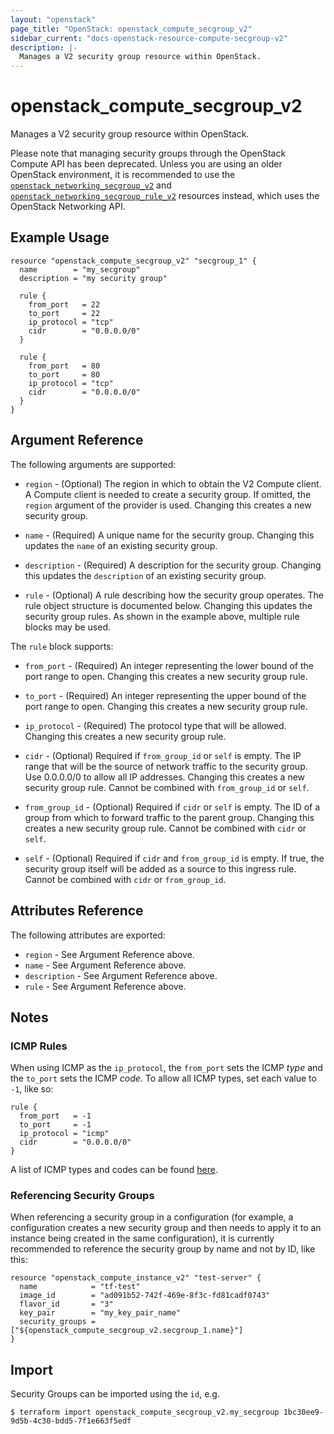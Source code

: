 ```yaml
---
layout: "openstack"
page_title: "OpenStack: openstack_compute_secgroup_v2"
sidebar_current: "docs-openstack-resource-compute-secgroup-v2"
description: |-
  Manages a V2 security group resource within OpenStack.
---
```


# openstack\_compute\_secgroup\_v2

Manages a V2 security group resource within OpenStack.

Please note that managing security groups through the OpenStack Compute API
has been deprecated. Unless you are using an older OpenStack environment, it is
recommended to use the [`openstack_networking_secgroup_v2`](networking_secgroup_v2.html)
and [`openstack_networking_secgroup_rule_v2`](networking_secgroup_rule_v2.html)
resources instead, which uses the OpenStack Networking API.

## Example Usage

```hcl
resource "openstack_compute_secgroup_v2" "secgroup_1" {
  name        = "my_secgroup"
  description = "my security group"

  rule {
    from_port   = 22
    to_port     = 22
    ip_protocol = "tcp"
    cidr        = "0.0.0.0/0"
  }

  rule {
    from_port   = 80
    to_port     = 80
    ip_protocol = "tcp"
    cidr        = "0.0.0.0/0"
  }
}
```

## Argument Reference

The following arguments are supported:

* `region` - (Optional) The region in which to obtain the V2 Compute client.
    A Compute client is needed to create a security group. If omitted, the
    `region` argument of the provider is used. Changing this creates a new
    security group.

* `name` - (Required) A unique name for the security group. Changing this
    updates the `name` of an existing security group.

* `description` - (Required) A description for the security group. Changing this
    updates the `description` of an existing security group.

* `rule` - (Optional) A rule describing how the security group operates. The
    rule object structure is documented below. Changing this updates the
    security group rules. As shown in the example above, multiple rule blocks
    may be used.

The `rule` block supports:

* `from_port` - (Required) An integer representing the lower bound of the port
range to open. Changing this creates a new security group rule.

* `to_port` - (Required) An integer representing the upper bound of the port
range to open. Changing this creates a new security group rule.

* `ip_protocol` - (Required) The protocol type that will be allowed. Changing
this creates a new security group rule.

* `cidr` - (Optional) Required if `from_group_id` or `self` is empty. The IP range
that will be the source of network traffic to the security group. Use 0.0.0.0/0
to allow all IP addresses. Changing this creates a new security group rule. Cannot
be combined with `from_group_id` or `self`.

* `from_group_id` - (Optional) Required if `cidr` or `self` is empty. The ID of a
group from which to forward traffic to the parent group. Changing this creates a
new security group rule. Cannot be combined with `cidr` or `self`.

* `self` - (Optional) Required if `cidr` and `from_group_id` is empty. If true,
the security group itself will be added as a source to this ingress rule. Cannot
be combined with `cidr` or `from_group_id`.

## Attributes Reference

The following attributes are exported:

* `region` - See Argument Reference above.
* `name` - See Argument Reference above.
* `description` - See Argument Reference above.
* `rule` - See Argument Reference above.

## Notes

### ICMP Rules

When using ICMP as the `ip_protocol`, the `from_port` sets the ICMP _type_ and the `to_port` sets the ICMP _code_. To allow all ICMP types, set each value to `-1`, like so:

```hcl
rule {
  from_port   = -1
  to_port     = -1
  ip_protocol = "icmp"
  cidr        = "0.0.0.0/0"
}
```

A list of ICMP types and codes can be found [here](https://en.wikipedia.org/wiki/Internet_Control_Message_Protocol#Control_messages).

### Referencing Security Groups

When referencing a security group in a configuration (for example, a configuration creates a new security group and then needs to apply it to an instance being created in the same configuration), it is currently recommended to reference the security group by name and not by ID, like this:

```hcl
resource "openstack_compute_instance_v2" "test-server" {
  name            = "tf-test"
  image_id        = "ad091b52-742f-469e-8f3c-fd81cadf0743"
  flavor_id       = "3"
  key_pair        = "my_key_pair_name"
  security_groups = ["${openstack_compute_secgroup_v2.secgroup_1.name}"]
}
```

## Import

Security Groups can be imported using the `id`, e.g.

```
$ terraform import openstack_compute_secgroup_v2.my_secgroup 1bc30ee9-9d5b-4c30-bdd5-7f1e663f5edf
```
